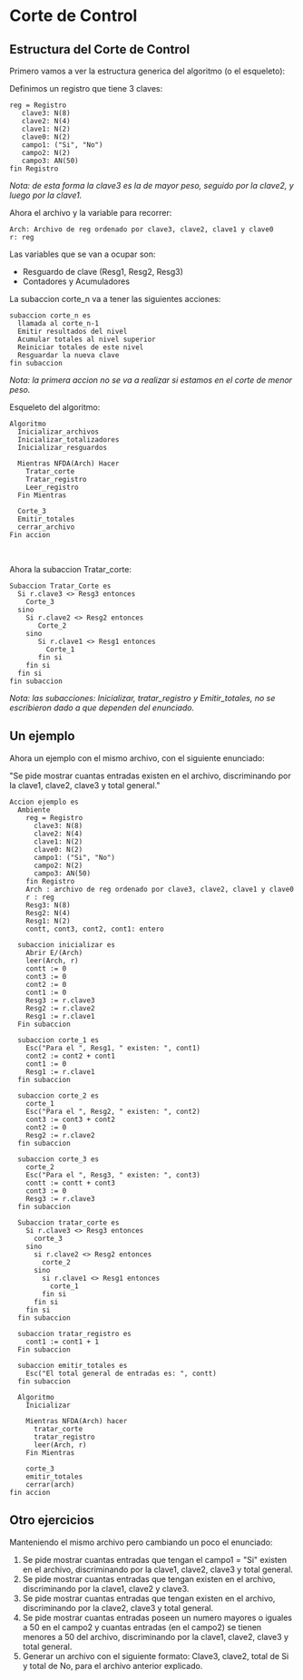 # Corte de Control

## Estructura del Corte de Control

Primero vamos a ver la estructura generica del algoritmo (o el esqueleto):

Definimos un registro que tiene 3 claves:

```
reg = Registro  
   clave3: N(8)  
   clave2: N(4)  
   clave1: N(2)  
   clave0: N(2)  
   campo1: ("Si", "No")  
   campo2: N(2)  
   campo3: AN(50)  
fin Registro
```

*Nota: de esta forma la clave3 es la de mayor peso, seguido por la clave2, y luego por la clave1.*


Ahora el archivo y la variable para recorrer:

```
Arch: Archivo de reg ordenado por clave3, clave2, clave1 y clave0
r: reg
```

Las variables que se van a ocupar son:

- Resguardo de clave (Resg1, Resg2, Resg3)
- Contadores y Acumuladores

La subaccion corte_n va a tener las siguientes acciones:

```
subaccion corte_n es
  llamada al corte_n-1
  Emitir resultados del nivel
  Acumular totales al nivel superior
  Reiniciar totales de este nivel
  Resguardar la nueva clave
fin subaccion
```

*Nota: la primera accion no se va a realizar si estamos en el corte de menor peso.*

Esqueleto del algoritmo:

```
Algoritmo
  Inicializar_archivos
  Inicializar_totalizadores
  Inicializar_resguardos
  
  Mientras NFDA(Arch) Hacer
    Tratar_corte
    Tratar_registro
    Leer_registro
  Fin Mientras
  
  Corte_3
  Emitir_totales
  cerrar_archivo
Fin accion
```

<br/>

Ahora la subaccion Tratar_corte:

```
Subaccion Tratar_Corte es
  Si r.clave3 <> Resg3 entonces
    Corte_3
  sino
    Si r.clave2 <> Resg2 entonces
       Corte_2
    sino
       Si r.clave1 <> Resg1 entonces
         Corte_1
       fin si
    fin si
  fin si
fin subaccion
```

*Nota: las subacciones: Inicializar, tratar_registro y Emitir_totales, no se escribieron dado a que dependen del enunciado.*

## Un ejemplo

Ahora un ejemplo con el mismo archivo, con el siguiente enunciado:

"Se pide mostrar cuantas entradas existen en el archivo, discriminando por la clave1, clave2, clave3 y total general."

```
Accion ejemplo es
  Ambiente
    reg = Registro
      clave3: N(8)
      clave2: N(4)
      clave1: N(2)
      clave0: N(2)
      campo1: ("Si", "No")
      campo2: N(2)
      campo3: AN(50)
    fin Registro
    Arch : archivo de reg ordenado por clave3, clave2, clave1 y clave0
    r : reg
    Resg3: N(8)
    Resg2: N(4)
    Resg1: N(2)
    contt, cont3, cont2, cont1: entero

  subaccion inicializar es
    Abrir E/(Arch)
    leer(Arch, r)
    contt := 0
    cont3 := 0
    cont2 := 0
    cont1 := 0
    Resg3 := r.clave3
    Resg2 := r.clave2
    Resg1 := r.clave1
  Fin subaccion

  subaccion corte_1 es
    Esc("Para el ", Resg1, " existen: ", cont1)
    cont2 := cont2 + cont1
    cont1 := 0
    Resg1 := r.clave1
  fin subaccion

  subaccion corte_2 es
    corte_1
    Esc("Para el ", Resg2, " existen: ", cont2)
    cont3 := cont3 + cont2
    cont2 := 0
    Resg2 := r.clave2
  fin subaccion

  subaccion corte_3 es
    corte_2
    Esc("Para el ", Resg3, " existen: ", cont3)
    contt := contt + cont3
    cont3 := 0
    Resg3 := r.clave3
  fin subaccion

  Subaccion tratar_corte es
    Si r.clave3 <> Resg3 entonces
      corte_3
    sino
      si r.clave2 <> Resg2 entonces
        corte_2
      sino
        si r.clave1 <> Resg1 entonces
          corte_1
        fin si
      fin si
    fin si
  fin subaccion

  subaccion tratar_registro es
    cont1 := cont1 + 1
  Fin subaccion

  subaccion emitir_totales es
    Esc("El total general de entradas es: ", contt)
  fin subaccion

  Algoritmo
    Inicializar

    Mientras NFDA(Arch) hacer
      tratar_corte
      tratar_registro
      leer(Arch, r)
    Fin Mientras
    
    corte_3
    emitir_totales
    cerrar(arch)
fin accion
```


## Otro ejercicios

Manteniendo el mismo archivo pero cambiando un poco el enunciado:

1. Se pide mostrar cuantas entradas que tengan el campo1 = "Si" existen en el archivo, discriminando por la clave1, clave2, clave3 y total general.
2. Se pide mostrar cuantas entradas que tengan existen en el archivo, discriminando por la clave1, clave2 y clave3.
3. Se pide mostrar cuantas entradas que tengan existen en el archivo, discriminando por la clave2, clave3 y total general.
4. Se pide mostrar cuantas entradas poseen un numero mayores o iguales a 50 en el campo2 y cuantas entradas (en el campo2) se tienen menores a 50 del archivo, discriminando por la clave1, clave2, clave3 y total general.
5. Generar un archivo con el siguiente formato: Clave3, clave2, total de Si y total de No, para el archivo anterior explicado.

